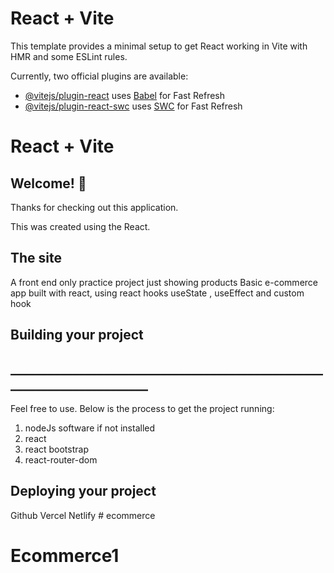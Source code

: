 # React + Vite

This template provides a minimal setup to get React working in Vite with HMR and some ESLint rules.

Currently, two official plugins are available:

- [@vitejs/plugin-react](https://github.com/vitejs/vite-plugin-react/blob/main/packages/plugin-react/README.md) uses [Babel](https://babeljs.io/) for Fast Refresh
- [@vitejs/plugin-react-swc](https://github.com/vitejs/vite-plugin-react-swc) uses [SWC](https://swc.rs/) for Fast Refresh

# React + Vite

## Welcome! 👋

Thanks for checking out this application.

This was created using the React.

## The site

A front end only practice project just showing products Basic e-commerce app built with react, using react hooks useState , 
useEffect and 
custom hook


## Building your project
## ________________________________________________________________________
Feel free to use. Below is the process to get the project running:

1. nodeJs software if not installed
2. react
3. react bootstrap
3. react-router-dom


## Deploying your project
Github
Vercel
Netlify # ecommerce
# Ecommerce1
